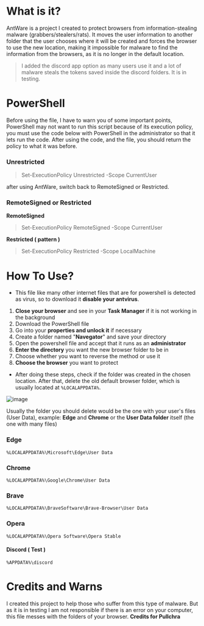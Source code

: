 # What is it?
AntWare is a project I created to protect browsers from information-stealing malware (grabbers/stealers/rats). It moves the user information to another folder that the user chooses where it will be created and forces the browser to use the new location, making it impossible for malware to find the information from the browsers, as it is no longer in the default location.
> I added the discord app option as many users use it and a lot of malware steals the tokens saved inside the discord folders. It is in testing.
# PowerShell
Before using the file, I have to warn you of some important points, PowerShell may not want to run this script because of its execution policy, you must use the code below with PowerShell in the administrator so that it lets run the code. After using the code, and the file, you should return the policy to what it was before.
### Unrestricted
> Set-ExecutionPolicy Unrestricted -Scope CurrentUser

after using AntWare, switch back to RemoteSigned or Restricted.
### RemoteSigned or Restricted
**RemoteSigned**
> Set-ExecutionPolicy RemoteSigned -Scope CurrentUser

**Restricted ( pattern )**
> Set-ExecutionPolicy Restricted -Scope LocalMachine
# How To Use?
- This file like many other internet files that are for powershell is detected as virus, so to download it **disable your antvirus**.
1. **Close your browser** and see in your __Task Manager__ if it is not working in the background
2. Download the PowerShell file
3. Go into your **properties and unlock it** if necessary
4. Create a folder named "**Navegator**" and save your directory
5. Open the powershell file and accept that it runs as an **administrator**
6. **Enter the directory** you want the new browser folder to be in
7. Choose whether you want to reverse the method or use it
8. __Choose the browser__ you want to protect
- After doing these steps, check if the folder was created in the chosen location. After that, delete the old default browser folder, which is usually located at ```%LOCALAPPDATA%```.
  
![image](https://github.com/user-attachments/assets/cfe29326-534a-4df2-8067-04f10b43c784)


Usually the folder you should delete would be the one with your user's files (User Data), example: **Edge** and **Chrome** or the **User Data folder** itself (the one with many files)
### Edge
```%LOCALAPPDATA%\Microsoft\Edge\User Data```
### Chrome
```%LOCALAPPDATA%\Google\Chrome\User Data```
### Brave
```%LOCALAPPDATA%\BraveSoftware\Brave-Browser\User Data```
### Opera
```%LOCALAPPDATA%\Opera Software\Opera Stable```
#### Discord ( Test )
```%APPDATA%\discord```
# Credits and Warns
I created this project to help those who suffer from this type of malware. But as it is in testing I am not responsible if there is an error on your computer, this file messes with the folders of your browser.
**Credits for Pullchra**
